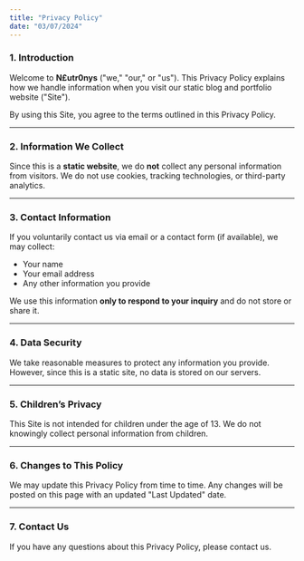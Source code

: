 ```yaml
---
title: "Privacy Policy"
date: "03/07/2024"
---
```


### 1. Introduction

Welcome to **N£utr0nys** ("we," "our," or "us"). This Privacy Policy explains how we handle information when you visit our static blog and portfolio website ("Site").

By using this Site, you agree to the terms outlined in this Privacy Policy.

---

### 2. Information We Collect

Since this is a **static website**, we do **not** collect any personal information from visitors. We do not use cookies, tracking technologies, or third-party analytics.

---

### 3. Contact Information

If you voluntarily contact us via email or a contact form (if available), we may collect:

- Your name
- Your email address
- Any other information you provide

We use this information **only to respond to your inquiry** and do not store or share it.

---

### 4. Data Security

We take reasonable measures to protect any information you provide. However, since this is a static site, no data is stored on our servers.

---

### 5. Children’s Privacy

This Site is not intended for children under the age of 13. We do not knowingly collect personal information from children.

---

### 6. Changes to This Policy

We may update this Privacy Policy from time to time. Any changes will be posted on this page with an updated "Last Updated" date.

---

### 7. Contact Us

If you have any questions about this Privacy Policy, please contact us.

